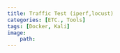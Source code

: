 ```yaml
---
title: Traffic Test (iperf,locust)
categories: [ETC., Tools]
tags: [Docker, Kali]
image:
    path: 
---
```


